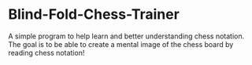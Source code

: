 # Blind-Fold-Chess-Trainer
A simple program to help learn and better understanding chess notation. The goal is to be able to create a mental image of the chess board by reading chess notation!
